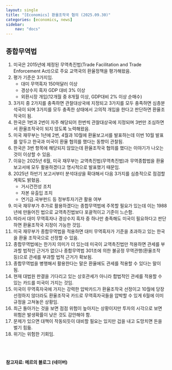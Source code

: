 ```yaml
---
layout: single
title: "[Economics] 환율조작국 협의 (2025.09.30)"
categories: [economics, news]
sidebar:
    nav: "docs"
---
```


## 종합무역법
1. 미국은 2015년에 제정된 무역촉진법(Trade Facilitation and Trade Enforcement Act)으로 주요 교역국의 환율정책을 평가해왔음.
1. 평가 기준은 3가지임.
    - 대미 무역흑자 150억달러 이상
    - 경상수지 흑자 GDP 대비 3% 이상
    - 외환시장 개입(12개월 중 8개월 이상, GDP대비 2% 이상 순매수)
1. 3가지 중 2가지를 충족하면 관찰대상국에 지정되고 3가지를 모두 충족하면 심층분석국이 되며 3가지를 모두 충족한 상태에서 고의적 개입을 한다고 판단하면 환율조작국이 됨.
1. 한국은 1번과 2번이 자주 해당되어 한번씩 관찰대상국에 지정되며 3번만 조심하면서 환율조작국이 되지 않도록 노력해왔음.
1. 미국 재무부는 1년에 2번, 4월과 10월에 환율보고서를 발표하는데 이번 10월 발표를 앞두고 한국과 미국이 환율 협의를 했다는 동향이 관찰됨.
1. 한국은 3번 항목에 해당되지 않았는데 환율조작국 협의를 했다는 이야기가 나오는 것이 이상할 수 있음.
1. 이유는 2025년 6월, 미국 재무부는 교역촉진법(무역촉진법)과 무역종합법을 환율 보고서에 모두 활용하겠다고 명시적으로 발표했기 때문임.
1. 2025년 하반기 보고서부터 분석대상을 확대해서 다음 3가지를 심층적으로 점검할 계획도 밝혔음.
    - 거시건전성 조치
    - 자본 유출입 조치
    - 연기금.국부펀드 등 정부투자기관 활용 여부
1. 미국 재무부가 추가로 활용하겠다는 종합무역법에 주목할 필요가 있는데 이는 1988년에 만들어진 법으로 교역촉진법보다 포괄적이고 기준이 느슨함.
1. 따라서 대미 무역흑자나 경상수지 흑자 중 하나만 충족해도 미국이 필요하다고 판단하면 환율조작국 지정이 가능한 것임.
1. 미국 재무부가 종합무역법을 적용하면 대미 무역흑자가 기준을 초과하고 있는 한국을 환율 조작국으로 선정할 수 있음.
1. 종합무역법에는 한가지 의미가 더 있는데 미국이 교역촉진법만 적용하면 관세를 부과할 법적인 근거가 없으나 종합무역법 301조에 의한 불공정 무역관행(환율조작 등)으로 관세를 부과할 법적 근거가 확보됨.
1. 종합무역법을 병행해서 활용한다는 말은 환율에도 관세를 적용할 수 있다는 말이 됨.
1. 현재 대법원 판결을 기다리고 있는 상호관세가 아니라 합법적인 관세를 적용할 수 있는 카드를 미국이 가지는 것임.
1. 미국이 무역흑자국에 가지는 강력한 압박카드가 환율조작국 선정이고 10월에 당장 선정하지 않더라도 환율조작국 카드로 무역흑자국들을 압박할 수 있게 6월에 이미 규정을 고쳐놓은 상황임.
1. 최근 돌아가는 것을 보면 점점 위험이 높아지는 상황이지만 투자의 시각으로 보면 위험은 발생확률이 낮은 것도 감안해야 함.
1. 문제가 있으면 대책이 작동되듯이 대비할 필요는 있지만 겁을 내고 도망치면 돈을 벌기 힘듦.
1. 위기는 위험한 기회임.




<br/>
<br/>

#### 참고자료: 메르의 블로그 (네이버)

